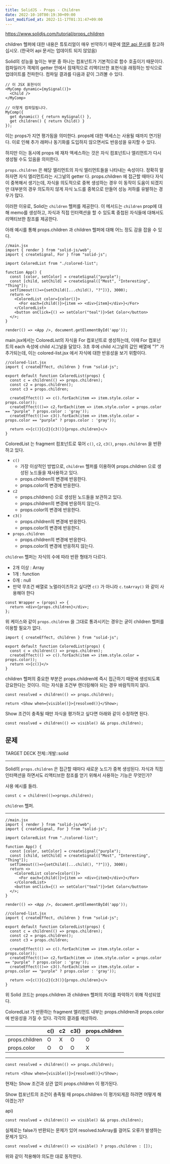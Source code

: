 ```yaml
---
title: SolidJS - Props - Children
date: 2022-10-10T00:19:30+09:00
last_modified_at: 2022-11-17T01:31:47+09:00
---
```


https://www.solidjs.com/tutorial/props_children

children 헬퍼에 대한 내용은 튜토리얼이 매우 빈약하기 때문에 [영문 api 문서](https://www.solidjs.com/docs/latest/api#children)를 참고하십시오. (한국어 api 문서는 업데이트 되지 않았음)

Solid의 성능을 높이는 부분 중 하나는 컴포넌트가 기본적으로 함수 호출이기 때문이다. 컴파일러가 객체의 getter 안에서 잠재적으로 리액티브한 표현식을 래핑하는 방식으로 업데이트를 전파한다. 컴파일 결과를 다음과 같이 그려볼 수 있다.

```tsx
// 이 JSX 표현식이
<MyComp dynamic={mySignal()}>
  <Child />
</MyComp>

// 이렇게 컴파일됩니다.
MyComp({
  get dynamic() { return mySignal() },
  get children() { return Child() }
});
```

이는 props가 지연 평가됨을 의미한다. props에 대한 액세스는 사용될 때까지 연기된다. 이로 인해 추가 래퍼나 동기화를 도입하지 않으면서도 반응성을 유지할 수 있다.

하지만 이는 동시에 props 에 재차 액세스하는 것은 자식 컴포넌트나 엘리먼트가 다시 생성될 수도 있음을 의미한다.

`props.children` 은 해당 엘리먼트의 자식 엘리먼트들을 나타내는 속성이다.  정확히 말하자면 자식 엘리먼트라는 시그널의 getter 다. props.children 에 접근할 때마다 자식이 중복해서 생기는데, 자식을 의도적으로 중복 생성하는 경우 이 동작이 도움이 되겠지만 대부분의 경우 의도하지 않게 자식 노드를 중복으로 만들어 성능 저하를 유발하는 경우가 많다.

이러한 이유로, Solid는 `children` 헬퍼를 제공한다. 이 메서드는 `children` prop에 대해 memo를 생성하고, 자식과 직접 인터랙션을 할 수 있도록 중첩된 자식들에 대해서도 리액티브한 참조를 제공한다.

아래 예시를 통해 props.children 과 children 헬퍼에 대해 어느 정도 감을 잡을 수 있다.

```tsx
//main.jsx
import { render } from "solid-js/web";
import { createSignal, For } from "solid-js";

import ColoredList from "./colored-list";

function App() {
  const [color, setColor] = createSignal("purple");
  const [child, setChild] = createSignal(["Most", "Interesting", "Thing"]);
  setTimeout(()=>{setChild([...child(), "?"])}, 3000);
  return <>
    <ColoredList color={color()}>
      <For each={child()}>{item => <div>{item}</div>}</For>
    </ColoredList>
    <button onClick={() => setColor("teal")}>Set Color</button>
  </>;
}

render(() => <App />, document.getElementById('app'));
```

main.jsx에서는 ColoredList의 자식을 For 컴포넌트로 생성하는데, 이때 For 컴포넌트의 each 속성에 child 시그널을 달았다. 3초 후에 child 시그널의 값인 배열에 "?" 가 추가되는데, 이는 colored-list.jsx 에서 자식에 대한 반응성을 보기 위함이다.

```tsx
//colored-list.jsx
import { createEffect, children } from "solid-js";

export default function ColoredList(props) {
  const c = children(() => props.children);
  const c2 = props.children();
  const c3 = props.children;
  
  createEffect(() => c().forEach(item => item.style.color = props.color));
  createEffect(()=> c2.forEach(item => item.style.color = props.color == "purple" ? props.color : 'gray'));
  createEffect(()=> c3().forEach(item => item.style.color = props.color == "purple" ? props.color : 'gray'));
  
  return <>{c()}{c2}{c3()}{props.children}</>
}
```

ColoredList 는 fragment 컴포넌트로 묶어 `c()`, `c2`, `c3()`, `props.children` 을 반환하고 있다.

- `c()`
	- 가장 이상적인 방법으로, `children` 헬퍼를 이용하여 props.children 으로 생성된 노드들을 재사용하고 있다.
	- props.children의 변경에 반응한다.
	- props.color의 변경에 반응한다.
- `c2`
	- props.children() 으로 생성된 노드들을 보관하고 있다.
	- props.children의 변경에 반응하지 않는다.
	- props.color의 변경에 반응한다.
- `c3()`
	- props.children의 변경에 반응한다.
	- props.color의 변경에 반응한다.
- `props.children`
	- props.children의 변경에 반응한다.
	- props.color의 변경에 반응하지 않는다.

`children` 헬퍼는 자식의 수에 따라 반환 형태가 다르다.
- 2개 이상 : Array
- 1개 : function
- 0개 : null
- 만약 무조건 배열로 노멀라이즈하고 싶다면 `c()` 가 아니라 `c.toArray()` 와 같이 사용해야 한다

```tsx
const Wrapper = (props) => {
  return <div>{props.children}</div>;
};
```

위 케이스와 같이 `props.children` 을 그대로 통과시키는 경우는 굳이 children 헬퍼를 이용할 필요가 없다.

```tsx
import { createEffect, children } from "solid-js";

export default function ColoredList(props) {
  const c = children(() => props.children);
  createEffect(() => c().forEach(item => item.style.color = props.color));
  return <>{c()}</>
}
```

children 헬퍼의 중요한 부분은 props.children에 즉시 접근하기 때문에 생성되도록 강요한다는 것이다. 이는 자식을 조건부 렌더링해야 되는 경우 바람직하지 않다. 

```tsx
const resolved = children(() => props.children);

return <Show when={visible()}>{resolved()}</Show>;
```

Show 조건이 충족될 때만 자식을 평가하고 싶다면 아래와 같이 수정하면 된다.

```tsx
const resolved = children(() => visible() && props.children);
```

## 문제

TARGET DECK
전체::개발::solid

---

<!--ankiQ-->

Solid의 `props.children` 은 접근할 때마다 새로운 노드가 중복 생성된다. 자식과 직접 인터랙션을 하면서도 리액티브한 참조를 얻기 위해서 사용하는 기능은 무엇인가?

사용 예시를 들라.

<!--ankiA-->

```tsx
const c = children(()=>props.children);
```

`children` 헬퍼.

<!--ankiE-->
<!--ID: 1664976941767-->

---

<!--ankiQ-->

```tsx
//main.jsx
import { render } from "solid-js/web";
import { createSignal, For } from "solid-js";

import ColoredList from "./colored-list";

function App() {
  const [color, setColor] = createSignal("purple");
  const [child, setChild] = createSignal(["Most", "Interesting", "Thing"]);
  setTimeout(()=>{setChild([...child(), "?"])}, 3000);
  return <>
    <ColoredList color={color()}>
      <For each={child()}>{item => <div>{item}</div>}</For>
    </ColoredList>
    <button onClick={() => setColor("teal")}>Set Color</button>
  </>;
}

render(() => <App />, document.getElementById('app'));
```

```tsx
//colored-list.jsx
import { createEffect, children } from "solid-js";

export default function ColoredList(props) {
  const c = children(() => props.children);
  const c2 = props.children();
  const c3 = props.children;
  
  createEffect(() => c().forEach(item => item.style.color = props.color));
  createEffect(()=> c2.forEach(item => item.style.color = props.color == "purple" ? props.color : 'gray'));
  createEffect(()=> c3().forEach(item => item.style.color = props.color == "purple" ? props.color : 'gray'));
  
  return <>{c()}{c2}{c3()}{props.children}</>
}
```

위 Solid 코드는 props.children 과 children 헬퍼의 차이를 파악하기 위해 작성되었다.

ColoredList 가 반환하는 fragment 엘리먼트 내부는 props.children과 props.color에 반응성을 가질 수 있다. 각각의 결과를 예상하라.

<!--ankiA-->

||c()|c2|c3()|props.children|
---|---|---|---|---
props.children|O|X|O|O
props.color|O|O|O|X

<!--ankiE-->
<!--ID: 1664976941790-->

---

<!--ankiQ-->

```tsx
const resolved = children(() => props.children);

return <Show when={visible()}>{resolved()}</Show>;
```

현재는 Show 조건과 상관 없이 props.children 이 평가된다.

Show 컴포넌트의 조건이 충족될 때 props.children 이 평가되게끔 하려면 어떻게 해야겠는가?

<!--ankiA-->

api)

```tsx
const resolved = children(() => visible() && props.children);
```

실제로는 false가 반환되는 문제가 있어 resolved.toArray를 걸어도  오류가 발생하는 문제가 있다.

```tsx
const resolved = children(() => visible() ? props.children : []);
```

위와 같이 적용해야 의도한 대로 동작한다.

<!--ankiE-->
<!--ID: 1664976941795-->
